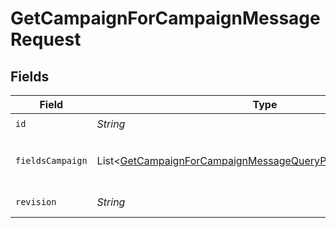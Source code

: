 # GetCampaignForCampaignMessageRequest


## Fields

| Field                                                                                                                                            | Type                                                                                                                                             | Required                                                                                                                                         | Description                                                                                                                                      |
| ------------------------------------------------------------------------------------------------------------------------------------------------ | ------------------------------------------------------------------------------------------------------------------------------------------------ | ------------------------------------------------------------------------------------------------------------------------------------------------ | ------------------------------------------------------------------------------------------------------------------------------------------------ |
| `id`                                                                                                                                             | *String*                                                                                                                                         | :heavy_check_mark:                                                                                                                               | N/A                                                                                                                                              |
| `fieldsCampaign`                                                                                                                                 | List\<[GetCampaignForCampaignMessageQueryParamFieldsCampaign](../../models/operations/GetCampaignForCampaignMessageQueryParamFieldsCampaign.md)> | :heavy_minus_sign:                                                                                                                               | For more information please visit https://developers.klaviyo.com/en/v2024-10-15/reference/api-overview#sparse-fieldsets                          |
| `revision`                                                                                                                                       | *String*                                                                                                                                         | :heavy_check_mark:                                                                                                                               | API endpoint revision (format: YYYY-MM-DD[.suffix])                                                                                              |